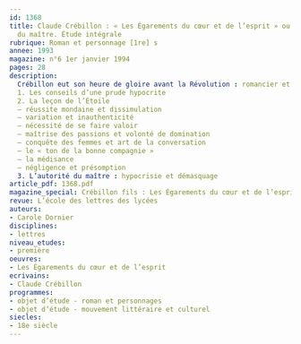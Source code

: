 ```yaml
---
id: 1368
title: Claude Crébillon : « Les Égarements du cœur et de l’esprit » ou le discours
  du maître. Étude intégrale
rubrique: Roman et personnage [1re] s
annee: 1993
magazine: n°6 1er janvier 1994
pages: 28
description: 
  Crébillon eut son heure de gloire avant la Révolution : romancier et moraliste, il reprend sa place dans l’histoire de la littérature française du XVIIIe siècle. Analyse d’un roman d’apprentissage…
  1. Les conseils d’une prude hypocrite
  2. La leçon de l’Étoile
  – réussite mondaine et dissimulation
  – variation et inauthenticité
  – nécessité de se faire valoir
  – maîtrise des passions et volonté de domination
  – conquête des femmes et art de la conversation
  – le « ton de la bonne compagnie »
  – la médisance
  – négligence et présomption
  3. L’autorité du maître : hypocrisie et démasquage
article_pdf: 1368.pdf
magazine_special: Crébillon fils : Les Égarements du cœur et de l’esprit
revue: L’école des lettres des lycées
auteurs:
- Carole Dornier
disciplines:
- lettres
niveau_etudes:
- première
oeuvres:
- Les Égarements du cœur et de l’esprit
ecrivains:
- Claude Crébillon
programmes:
- objet d’étude - roman et personnages
- objet d’étude - mouvement littéraire et culturel
siecles:
- 18e siècle
---
```

